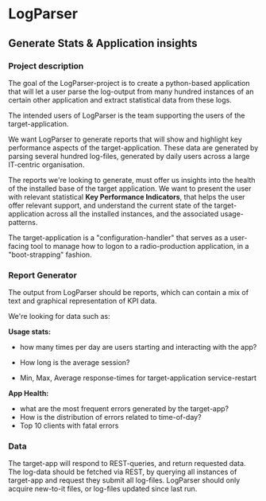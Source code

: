 # LogParser

##  Generate Stats & Application insights ##



### Project description ###

The goal of the LogParser-project is to create a python-based application that will let a user parse the log-output from many hundred instances of an certain other application and extract statistical data from these logs.

The intended users of LogParser is the team supporting the users of the target-application.

We want LogParser to generate reports that will show and highlight key performance aspects of the target-application. These data are generated by parsing several hundred log-files, generated by daily users across a large IT-centric organisation.

The reports we're looking to generate, must offer us insights into the health of the installed base of the target application. We want to present the user with relevant statistical **Key Performance Indicators**, that helps the user offer relevant support, and understand the current state of the target-application across all the installed instances, and the associated usage-patterns.

The target-application is a "configuration-handler" that serves as a user-facing tool to manage how to logon to a radio-production application, in a "boot-strapping" fashion.

### Report Generator ###

The output from LogParser should be reports, which can contain a mix of text and graphical representation of KPI data.

We're looking for data such as:

**Usage stats:** 

- how many times per day are users starting and interacting with the app?

- How long is the average session?

- Min, Max, Average response-times for target-application service-restart

**App Health:**

- what are the most frequent errors generated by the target-app?
- How is the distribution of errors related to time-of-day?
- Top 10 clients with fatal errors

### Data ###

The target-app will respond to REST-queries, and return requested data. The log-data should be fetched via REST, by querying all instances of target-app and request they submit all log-files. LogParser should only acquire new-to-it files, or log-files updated since last run.